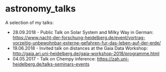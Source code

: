 # astronomy_talks
A selection of my talks:

- 28.09.2018 - Public Talk on Solar System and Milky Way in German: https://www.nacht-der-forschung-heidelberg.de/event/vortrag-vorzeitig-unbewohnbar-externe-gefahren-fur-das-leben-auf-der-erde/
- 19.06.2018 - Invited talk on distances at the Gaia Data Workshop: http://gaia.ari.uni-heidelberg.de/gaia-workshop-2018/programme.html
- 04.05.2017 - Talk on Chempy inference: https://zah.uni-heidelberg.de/talks-seminars-events
